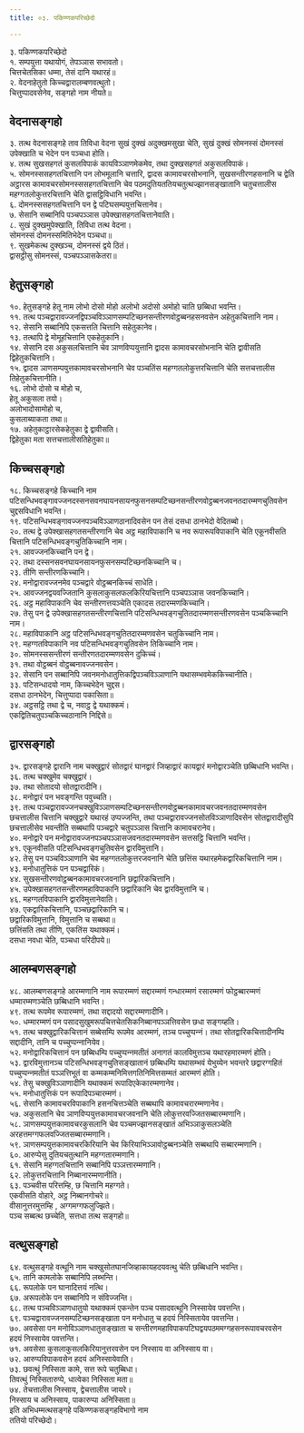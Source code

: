 ```yaml
---
title: ०३. पकिण्णकपरिच्छेदो

---
```

३. पकिण्णकपरिच्छेदो  
१. सम्पयुत्ता यथायोगं, तेपञ्‍ञास सभावतो।  
चित्तचेतसिका धम्मा, तेसं दानि यथारहं॥  
२. वेदनाहेतुतो किच्‍चद्वारालम्बणवत्थुतो।  
चित्तुप्पादवसेनेव, सङ्गहो नाम नीयते॥  


## वेदनासङ्गहो

३. तत्थ वेदनासङ्गहे ताव तिविधा वेदना सुखं दुक्खं अदुक्खमसुखा चेति, सुखं दुक्खं सोमनस्सं दोमनस्सं उपेक्खाति च भेदेन पन पञ्‍चधा होति।  
४. तत्थ सुखसहगतं कुसलविपाकं कायविञ्‍ञाणमेकमेव, तथा दुक्खसहगतं अकुसलविपाकं।  
५. सोमनस्ससहगतचित्तानि पन लोभमूलानि चत्तारि, द्वादस कामावचरसोभनानि, सुखसन्तीरणहसनानि च द्वेति अट्ठारस कामावचरसोमनस्ससहगतचित्तानि चेव पठमदुतियततियचतुत्थज्झानसङ्खातानि चतुचत्तालीस महग्गतलोकुत्तरचित्तानि चेति द्वासट्ठिविधानि भवन्ति।  
६. दोमनस्ससहगतचित्तानि पन द्वे पटिघसम्पयुत्तचित्तानेव।  
७. सेसानि सब्बानिपि पञ्‍चपञ्‍ञास उपेक्खासहगतचित्तानेवाति।  
८. सुखं दुक्खमुपेक्खाति, तिविधा तत्थ वेदना।  
सोमनस्सं दोमनस्समितिभेदेन पञ्‍चधा॥  
९. सुखमेकत्थ दुक्खञ्‍च, दोमनस्सं द्वये ठितं।  
द्वासट्ठीसु सोमनस्सं, पञ्‍चपञ्‍ञासकेतरा॥  


## हेतुसङ्गहो

१०. हेतुसङ्गहे हेतू नाम लोभो दोसो मोहो अलोभो अदोसो अमोहो चाति छब्बिधा भवन्ति।  
११. तत्थ पञ्‍चद्वारावज्‍जनद्विपञ्‍चविञ्‍ञाणसम्पटिच्छनसन्तीरणवोट्ठब्बनहसनवसेन अहेतुकचित्तानि नाम।  
१२. सेसानि सब्बानिपि एकसत्तति चित्तानि सहेतुकानेव।  
१३. तत्थापि द्वे मोमूहचित्तानि एकहेतुकानि।  
१४. सेसानि दस अकुसलचित्तानि चेव ञाणविप्पयुत्तानि द्वादस कामावचरसोभनानि चेति द्वावीसति द्विहेतुकचित्तानि।  
१५. द्वादस ञाणसम्पयुत्तकामावचरसोभनानि चेव पञ्‍चतिंस महग्गतलोकुत्तरचित्तानि चेति सत्तचत्तालीस तिहेतुकचित्तानीति।  
१६. लोभो दोसो च मोहो च,  
हेतू अकुसला तयो।  
अलोभादोसामोहो च,  
कुसलाब्याकता तथा॥  
१७. अहेतुकाट्ठारसेकहेतुका द्वे द्वावीसति।  
द्विहेतुका मता सत्तचत्तालीसतिहेतुका॥  


## किच्‍चसङ्गहो

१८. किच्‍चसङ्गहे किच्‍चानि नाम पटिसन्धिभवङ्गावज्‍जनदस्सनसवनघायनसायनफुसनसम्पटिच्छनसन्तीरणवोट्ठब्बनजवनतदारम्मणचुतिवसेन चुद्दसविधानि भवन्ति।  
१९. पटिसन्धिभवङ्गावज्‍जनपञ्‍चविञ्‍ञाणठानादिवसेन पन तेसं दसधा ठानभेदो वेदितब्बो।  
२०. तत्थ द्वे उपेक्खासहगतसन्तीरणानि चेव अट्ठ महाविपाकानि च नव रूपारूपविपाकानि चेति एकूनवीसति चित्तानि पटिसन्धिभवङ्गचुतिकिच्‍चानि नाम।  
२१. आवज्‍जनकिच्‍चानि पन द्वे।  
२२. तथा दस्सनसवनघायनसायनफुसनसम्पटिच्छनकिच्‍चानि च।  
२३. तीणि सन्तीरणकिच्‍चानि।  
२४. मनोद्वारावज्‍जनमेव पञ्‍चद्वारे वोट्ठब्बनकिच्‍चं साधेति।  
२५. आवज्‍जनद्वयवज्‍जितानि कुसलाकुसलफलकिरियचित्तानि पञ्‍चपञ्‍ञास जवनकिच्‍चानि।  
२६. अट्ठ महाविपाकानि चेव सन्तीरणत्तयञ्‍चेति एकादस तदारम्मणकिच्‍चानि।  
२७. तेसु पन द्वे उपेक्खासहगतसन्तीरणचित्तानि पटिसन्धिभवङ्गचुतितदारम्मणसन्तीरणवसेन पञ्‍चकिच्‍चानि नाम।  
२८. महाविपाकानि अट्ठ पटिसन्धिभवङ्गचुतितदारम्मणवसेन चतुकिच्‍चानि नाम।  
२९. महग्गतविपाकानि नव पटिसन्धिभवङ्गचुतिवसेन तिकिच्‍चानि नाम।  
३०. सोमनस्ससन्तीरणं सन्तीरणतदारम्मणवसेन दुकिच्‍चं।  
३१. तथा वोट्ठब्बनं वोट्ठब्बनावज्‍जनवसेन।  
३२. सेसानि पन सब्बानिपि जवनमनोधातुत्तिकद्विपञ्‍चविञ्‍ञाणानि यथासम्भवमेककिच्‍चानीति।  
३३. पटिसन्धादयो नाम, किच्‍चभेदेन चुद्दस।  
दसधा ठानभेदेन, चित्तुप्पादा पकासिता॥  
३४. अट्ठसट्ठि तथा द्वे च, नवाट्ठ द्वे यथाक्‍कमं।  
एकद्वितिचतुपञ्‍चकिच्‍चठानानि निद्दिसे॥  


## द्वारसङ्गहो

३५. द्वारसङ्गहे द्वारानि नाम चक्खुद्वारं सोतद्वारं घानद्वारं जिव्हाद्वारं कायद्वारं मनोद्वारञ्‍चेति छब्बिधानि भवन्ति।  
३६. तत्थ चक्खुमेव चक्खुद्वारं।  
३७. तथा सोतादयो सोतद्वारादीनि।  
३८. मनोद्वारं पन भवङ्गन्ति पवुच्‍चति।  
३९. तत्थ पञ्‍चद्वारावज्‍जनचक्खुविञ्‍ञाणसम्पटिच्छनसन्तीरणवोट्ठब्बनकामावचरजवनतदारम्मणवसेन छचत्तालीस चित्तानि चक्खुद्वारे यथारहं उप्पज्‍जन्ति, तथा पञ्‍चद्वारावज्‍जनसोतविञ्‍ञाणादिवसेन सोतद्वारादीसुपि छचत्तालीसेव भवन्तीति सब्बथापि पञ्‍चद्वारे चतुपञ्‍ञास चित्तानि कामावचरानेव।  
४०. मनोद्वारे पन मनोद्वारावज्‍जनपञ्‍चपञ्‍ञासजवनतदारम्मणवसेन सत्तसट्ठि चित्तानि भवन्ति।  
४१. एकूनवीसति पटिसन्धिभवङ्गचुतिवसेन द्वारविमुत्तानि।  
४२. तेसु पन पञ्‍चविञ्‍ञाणानि चेव महग्गतलोकुत्तरजवनानि चेति छत्तिंस यथारहमेकद्वारिकचित्तानि नाम।  
४३. मनोधातुत्तिकं पन पञ्‍चद्वारिकं।  
४४. सुखसन्तीरणवोट्ठब्बनकामावचरजवनानि छद्वारिकचित्तानि।  
४५. उपेक्खासहगतसन्तीरणमहाविपाकानि छद्वारिकानि चेव द्वारविमुत्तानि च।  
४६. महग्गतविपाकानि द्वारविमुत्तानेवाति।  
४७. एकद्वारिकचित्तानि, पञ्‍चछद्वारिकानि च।  
छद्वारिकविमुत्तानि, विमुत्तानि च सब्बथा॥  
छत्तिंसति तथा तीणि, एकतिंस यथाक्‍कमं।  
दसधा नवधा चेति, पञ्‍चधा परिदीपये॥  


## आलम्बणसङ्गहो

४८. आलम्बणसङ्गहे आरम्मणानि नाम रूपारम्मणं सद्दारम्मणं गन्धारम्मणं रसारम्मणं फोट्ठब्बारम्मणं धम्मारम्मणञ्‍चेति छब्बिधानि भवन्ति।  
४९. तत्थ रूपमेव रूपारम्मणं, तथा सद्दादयो सद्दारम्मणादीनि।  
५०. धम्मारम्मणं पन पसादसुखुमरूपचित्तचेतसिकनिब्बानपञ्‍ञत्तिवसेन छधा सङ्गय्हति।  
५१. तत्थ चक्खुद्वारिकचित्तानं सब्बेसम्पि रूपमेव आरम्मणं, तञ्‍च पच्‍चुप्पन्‍नं। तथा सोतद्वारिकचित्तादीनम्पि सद्दादीनि, तानि च पच्‍चुप्पन्‍नानियेव।  
५२. मनोद्वारिकचित्तानं पन छब्बिधम्पि पच्‍चुप्पन्‍नमतीतं अनागतं कालविमुत्तञ्‍च यथारहमारम्मणं होति।  
५३. द्वारविमुत्तानञ्‍च पटिसन्धिभवङ्गचुतिसङ्खातानं छब्बिधम्पि यथासम्भवं येभुय्येन भवन्तरे छद्वारग्गहितं पच्‍चुप्पन्‍नमतीतं पञ्‍ञत्तिभूतं वा कम्मकम्मनिमित्तगतिनिमित्तसम्मतं आरम्मणं होति।  
५४. तेसु चक्खुविञ्‍ञाणादीनि यथाक्‍कमं रूपादिएकेकारम्मणानेव।  
५५. मनोधातुत्तिकं पन रूपादिपञ्‍चारम्मणं।  
५६. सेसानि कामावचरविपाकानि हसनचित्तञ्‍चेति सब्बथापि कामावचरारम्मणानेव।  
५७. अकुसलानि चेव ञाणविप्पयुत्तकामावचरजवनानि चेति लोकुत्तरवज्‍जितसब्बारम्मणानि।  
५८. ञाणसम्पयुत्तकामावचरकुसलानि चेव पञ्‍चमज्झानसङ्खातं अभिञ्‍ञाकुसलञ्‍चेति अरहत्तमग्गफलवज्‍जितसब्बारम्मणानि।  
५९. ञाणसम्पयुत्तकामावचरकिरियानि चेव किरियाभिञ्‍ञावोट्ठब्बनञ्‍चेति सब्बथापि सब्बारम्मणानि।  
६०. आरुप्पेसु दुतियचतुत्थानि महग्गतारम्मणानि।  
६१. सेसानि महग्गतचित्तानि सब्बानिपि पञ्‍ञत्तारम्मणानि।  
६२. लोकुत्तरचित्तानि निब्बानारम्मणानीति।  
६३. पञ्‍चवीस परित्तम्हि, छ चित्तानि महग्गते।  
एकवीसति वोहारे, अट्ठ निब्बानगोचरे॥  
वीसानुत्तरमुत्तम्हि , अग्गमग्गफलुज्झिते।  
पञ्‍च सब्बत्थ छच्‍चेति, सत्तधा तत्थ सङ्गहो॥  


## वत्थुसङ्गहो

६४. वत्थुसङ्गहे वत्थूनि नाम चक्खुसोतघानजिव्हाकायहदयवत्थु चेति छब्बिधानि भवन्ति।  
६५. तानि कामलोके सब्बानिपि लब्भन्ति।  
६६. रूपलोके पन घानादित्तयं नत्थि।  
६७. अरूपलोके पन सब्बानिपि न संविज्‍जन्ति।  
६८. तत्थ पञ्‍चविञ्‍ञाणधातुयो यथाक्‍कमं एकन्तेन पञ्‍च पसादवत्थूनि निस्सायेव पवत्तन्ति।  
६९. पञ्‍चद्वारावज्‍जनसम्पटिच्छनसङ्खाता पन मनोधातु च हदयं निस्सितायेव पवत्तन्ति।  
७०. अवसेसा पन मनोविञ्‍ञाणधातुसङ्खाता च सन्तीरणमहाविपाकपटिघद्वयपठममग्गहसनरूपावचरवसेन हदयं निस्सायेव पवत्तन्ति।  
७१. अवसेसा कुसलाकुसलकिरियानुत्तरवसेन पन निस्साय वा अनिस्साय वा।  
७२. आरुप्पविपाकवसेन हदयं अनिस्सायेवाति।  
७३. छवत्थुं निस्सिता कामे, सत्त रूपे चतुब्बिधा।  
तिवत्थुं निस्सितारुप्पे, धात्वेका निस्सिता मता॥  
७४. तेचत्तालीस निस्साय, द्वेचत्तालीस जायरे।  
निस्साय च अनिस्साय, पाकारुप्पा अनिस्सिता॥  
इति अभिधम्मत्थसङ्गहे पकिण्णकसङ्गहविभागो नाम  
ततियो परिच्छेदो।  